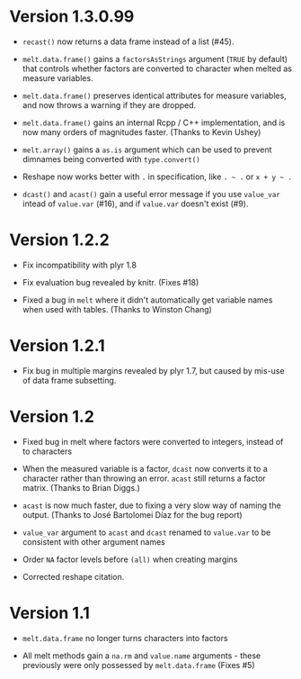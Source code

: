 # Version 1.3.0.99

* `recast()` now returns a data frame instead of a list (#45).

* `melt.data.frame()` gains a `factorsAsStrings` argument (`TRUE` by default)
  that controls whether factors are converted to character when melted as
  measure variables.

* `melt.data.frame()` preserves identical attributes for measure variables,
  and now throws a warning if they are dropped.

* `melt.data.frame()` gains an internal Rcpp / C++ implementation, and
  is now many orders of magnitudes faster. (Thanks to Kevin Ushey)

* `melt.array()` gains a `as.is` argument which can be used to prevent
  dimnames being converted with `type.convert()`

* Reshape now works better with `.` in specification, like `. ~ .` or
  `x + y ~ .`

* `dcast()` and `acast()` gain a useful error message if you use `value_var`
  intead of `value.var` (#16), and if `value.var` doesn't exist (#9).


# Version 1.2.2

* Fix incompatibility with plyr 1.8

* Fix evaluation bug revealed by knitr. (Fixes #18)

* Fixed a bug in `melt` where it didn't automatically get variable names
  when used with tables. (Thanks to Winston Chang)

# Version 1.2.1

* Fix bug in multiple margins revealed by plyr 1.7, but caused by mis-use of
  data frame subsetting.

# Version 1.2

* Fixed bug in melt where factors were converted to integers, instead of to
  characters

* When the measured variable is a factor, `dcast` now converts it to a
  character rather than throwing an error. `acast` still returns a factor
  matrix. (Thanks to Brian Diggs.)

* `acast` is now much faster, due to fixing a very slow way of naming the
   output. (Thanks to José Bartolomei Díaz for the bug report)

* `value_var` argument to `acast` and `dcast` renamed to `value.var` to be
  consistent with other argument names

* Order `NA` factor levels before `(all)` when creating margins

* Corrected reshape citation.

# Version 1.1

* `melt.data.frame` no longer turns characters into factors

* All melt methods gain a `na.rm` and `value.name` arguments - these
  previously were only possessed by `melt.data.frame` (Fixes #5)
